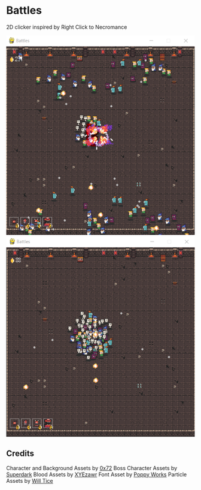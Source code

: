 # Battles

2D clicker inspired by Right Click to Necromance

![Demo 1](imgs/screenshot1.png)
![Demo 2](imgs/screenshot2.png)

## Credits
Character and Background Assets by [0x72](https://0x72.itch.io/dungeontileset-ii?download)
Boss Character Assets by [Superdark](https://superdark.itch.io/enchanted-forest-characters)
Blood Assets by [XYEzawr](https://xyezawr.itch.io/gif-free-pixel-effects-pack-5-blood-effects)
Font Asset by [Poppy Works](https://poppyworks.itch.io/silver?download)
Particle Assets by [Will Tice](https://untiedgames.itch.io/five-free-pixel-explosions)
